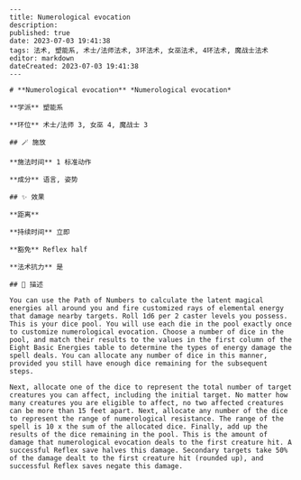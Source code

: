 
    ---
    title: Numerological evocation
    description: 
    published: true
    date: 2023-07-03 19:41:38
    tags: 法术, 塑能系, 术士/法师法术, 3环法术, 女巫法术, 4环法术, 魔战士法术
    editor: markdown
    dateCreated: 2023-07-03 19:41:38
    ---

    # **Numerological evocation** *Numerological evocation*

    **学派** 塑能系 

    **环位** 术士/法师 3, 女巫 4, 魔战士 3

    ## 🪄 施放

    **施法时间** 1 标准动作

    **成分** 语言, 姿势

    ## ✨ 效果  

    **距离**   

    **持续时间** 立即 

    **豁免** Reflex half

    **法术抗力** 是

    ## 📖 描述

    You can use the Path of Numbers to calculate the latent magical energies all around you and fire customized rays of elemental energy that damage nearby targets. Roll 1d6 per 2 caster levels you possess. This is your dice pool. You will use each die in the pool exactly once to customize numerological evocation. Choose a number of dice in the pool, and match their results to the values in the first column of the Eight Basic Energies table to determine the types of energy damage the spell deals. You can allocate any number of dice in this manner, provided you still have enough dice remaining for the subsequent steps.

    Next, allocate one of the dice to represent the total number of target creatures you can affect, including the initial target. No matter how many creatures you are eligible to affect, no two affected creatures can be more than 15 feet apart. Next, allocate any number of the dice to represent the range of numerological resistance. The range of the spell is 10 x the sum of the allocated dice. Finally, add up the results of the dice remaining in the pool. This is the amount of damage that numerological evocation deals to the first creature hit. A successful Reflex save halves this damage. Secondary targets take 50% of the damage dealt to the first creature hit (rounded up), and successful Reflex saves negate this damage.
    